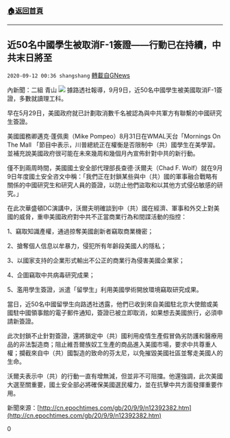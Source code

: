 ###  [:house:返回首頁](https://github.com/ourhimalayas/txt)
---

## 近50名中國學生被取消F-1簽證——行動已在持續，中共末日將至
`2020-09-12 00:36 shangshang` [轉載自GNews](https://gnews.org/zh-hant/349680/)

內新聞：二組 青山
![](https://s3.amazonaws.com/gnews-media-offload/wp-content/uploads/2020/09/12003003/7941303C-0EAC-4F41-B8C6-E6F3F2D9A823.png)
據路透社報導，9月9日，近50名中國學生被美國取消F-1簽證，多數就讀理工科。

早在5月29日，美國政府就已計劃取消數千名被認為與中共軍方有聯繫的中國研究生簽證。

美國國務卿邁克·蓬佩奧（Mike Pompeo）8月31日在WMAL天台「Mornings On The Mall 「節目中表示，川普總統正在權衡是否限制中（共）國學生在美學習。並補充說美國政府很可能在未來幾周和幾個月內宣佈針對中共的新行動。

僅不到兩周時間，美國國土安全部代理部長查德·沃爾夫（Chad F. Wolf）就在9月9日年度國土安全咨文中稱：「我們正在封鎖某些與中（共）國的軍事融合戰略有關係的中國研究生和研究人員的簽證，以防止他們盜取和以其他方式侵佔敏感的研究。」

在此次華盛頓DC演講中，沃爾夫明確談到中（共）國在經濟、軍事和外交上對美國的威脅，重申美國政府對中共不正當商業行為和間諜活動的指控：

1、竊取知識產權，通過掠奪美國創新者竊取商業機密；

2、搶奪個人信息以牟暴力，侵犯所有年齡段美國人的隱私；

3、以國家支持的企業形式輸出不公正的商業行為侵害美國企業家；

4、企圖竊取中共病毒研究成果；

5、濫用學生簽證，派遣「留學生」利用美國學術開放環境竊取研究成果。

當日，近50名中國留學生向路透社透露，他們已收到來自美國駐北京大使館或美國駐中國領事館的電子郵件通知，簽證已被立即取消，如果想去美國旅行，必須申請新簽證。

此次封鎖不止針對簽證，還將鎖定中（共）國利用疫情生產假冒偽劣防護和醫療用品的非法製造商；阻止維吾爾族奴工生產的商品進入美國市場，要求中共尊重人權；攔截來自中（共）國製造的致命的芬太尼，以免摧毀美國社區並奪走美國人的生命。

沃爾夫表示中（共）的行動一直有增無減，但並非不可阻擋。他還強調，此次美國大選至關重要，國土安全部必將確保美國選民權力，並在抗擊中共方面發揮重要作用。

新聞來源：[http://cn.epochtimes.com/gb/20/9/9/n12392382.htm](http://cn.epochtimes.com/gb/20/9/9/n12392382.htm)

0
